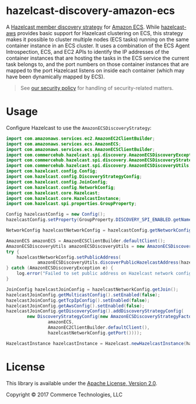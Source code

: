 # hazelcast-discovery-amazon-ecs

A [Hazelcast member discovery strategy](http://docs.hazelcast.org/docs/latest/manual/html-single/index.html#discovery-spi)
for [Amazon ECS](https://aws.amazon.com/ecs/). While [hazelcast-aws](https://github.com/hazelcast/hazelcast-aws) provides basic support for Hazelcast clustering on ECS, this strategy makes it possible to cluster multiple nodes (ECS tasks) running on the same container instance in an ECS cluster. It uses a combination of the ECS Agent Introspection, ECS, and EC2 APIs to identify the IP addresses of the container instances that are hosting the tasks in the ECS service the current task belongs to, and the port numbers on those container instances that are mapped to the port Hazelcast listens on inside each container (which may have been dynamically mapped by ECS).

> See [our security policy](SECURITY.md) for handling of security-related matters.

# Usage

Configure Hazelcast to use the `AmazonECSDiscoveryStrategy`:

```java
import com.amazonaws.services.ec2.AmazonEC2ClientBuilder;
import com.amazonaws.services.ecs.AmazonECS;
import com.amazonaws.services.ecs.AmazonECSClientBuilder;
import com.commercehub.hazelcast.spi.discovery.AmazonECSDiscoveryException;
import com.commercehub.hazelcast.spi.discovery.AmazonECSDiscoveryStrategyFactory;
import com.commercehub.hazelcast.spi.discovery.AmazonECSDiscoveryUtils;
import com.hazelcast.config.Config;
import com.hazelcast.config.DiscoveryStrategyConfig;
import com.hazelcast.config.JoinConfig;
import com.hazelcast.config.NetworkConfig;
import com.hazelcast.core.Hazelcast;
import com.hazelcast.core.HazelcastInstance;
import com.hazelcast.spi.properties.GroupProperty;

Config hazelcastConfig = new Config();
hazelcastConfig.setProperty(GroupProperty.DISCOVERY_SPI_ENABLED.getName(), String.valueOf(true));

NetworkConfig hazelcastNetworkConfig = hazelcastConfig.getNetworkConfig();

AmazonECS amazonECS = AmazonECSClientBuilder.defaultClient();
AmazonECSDiscoveryUtils amazonECSDiscoveryUtils = new AmazonECSDiscoveryUtils(amazonECS);
try {
    hazelcastNetworkConfig.setPublicAddress(
            amazonECSDiscoveryUtils.discoverPublicHazelcastAddress(hazelcastNetworkConfig.getPort()));
} catch (AmazonECSDiscoveryException e) {
    log.error("Failed to set public address on Hazelcast network config", e);
}

JoinConfig hazelcastJoinConfig = hazelcastNetworkConfig.getJoin();
hazelcastJoinConfig.getMulticastConfig().setEnabled(false);
hazelcastJoinConfig.getTcpIpConfig().setEnabled(false);
hazelcastJoinConfig.getAwsConfig().setEnabled(false);
hazelcastJoinConfig.getDiscoveryConfig().addDiscoveryStrategyConfig(
        new DiscoveryStrategyConfig(new AmazonECSDiscoveryStrategyFactory(
                amazonECS,
                AmazonEC2ClientBuilder.defaultClient(),
                hazelcastNetworkConfig.getPort())));

HazelcastInstance hazelcastInstance = Hazelcast.newHazelcastInstance(hazelcastConfig);
```

# License
This library is available under the [Apache License, Version 2.0](http://www.apache.org/licenses/LICENSE-2.0).

Copyright © 2017 Commerce Technologies, LLC
